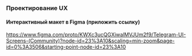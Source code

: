 ### Проектирование UX
#### Интерактивный макет в Figma (приложить ссылку) <br/> 

https://www.figma.com/proto/KWXc3ucQGXiwalMVJUm2f9/Telegram-UI-Screens-(Community)?node-id=23%3A10&scaling=min-zoom&page-id=0%3A3506&starting-point-node-id=23%3A10